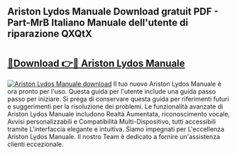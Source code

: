 ## Ariston Lydos Manuale Download gratuit PDF - Part-MrB Italiano Manuale dell'utente di riparazione QXQtX

# <h2><a href="http://dfb0kl.blite.top/?on=Ariston+Lydos+Manuale">🔗Download 👉🔴 Ariston Lydos Manuale</a></h2>

[![Ariston Lydos Manuale download](https://i.imgur.com/lujVjoI.png)](http://dfb0kl.blite.top/?on=Ariston+Lydos+Manuale)
Il tuo nuovo Ariston Lydos Manuale è ora pronto per l'uso. Questa guida per l'utente include una guida passo passo per iniziare. Si prega di conservare questa guida per riferimenti futuri e suggerimenti per la risoluzione dei problemi. Le funzionalità avanzate di Ariston Lydos Manuale includono Realtà Aumentata, riconoscimento vocale, Avvisi personalizzabili e Compatibilità Multi-Dispositivo, tutti accessibili tramite L'interfaccia elegante e intuitiva. Siamo impegnati per L'eccellenza Ariston Lydos Manuale. Il nostro Team è dedicato a fornire un'assistenza clienti eccezionale.
